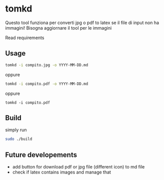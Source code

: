 # tomkd

Questo tool funziona per converti jpg o pdf to latex se il file di input non ha immagini!
Bisogna aggiornare il tool per le immagini

Read requirements

## Usage

```bash
tomkd -i compito.jpg -o YYYY-MM-DD.md
```

oppure

```bash
tomkd -i compito.pdf -o YYYY-MM-DD.md 
```

oppure
```
tomkd -i compito.pdf
```

## Build
simply run

```bash
sudo ./build
```

## Future developements
- add button for download pdf or jpg file (different icon) to md file
- check if latex contains images and manage that 